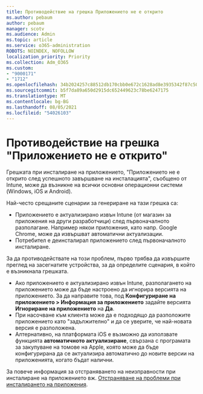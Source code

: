 ```yaml
---
title: Противодействие на грешка Приложението не е открито
ms.author: pebaum
author: pebaum
manager: scotv
ms.audience: Admin
ms.topic: article
ms.service: o365-administration
ROBOTS: NOINDEX, NOFOLLOW
localization_priority: Priority
ms.collection: Adm_O365
ms.custom:
- "9000171"
- "1712"
ms.openlocfilehash: 34b2024257c88512db170cbb0e672c1628ad8e3935342f87c5032492e1ad0259
ms.sourcegitcommit: b5f7da89a650d2915dc652449623c78be6247175
ms.translationtype: MT
ms.contentlocale: bg-BG
ms.lasthandoff: 08/05/2021
ms.locfileid: "54026103"
---
```

# <a name="mitigate-the-application-was-not-detected-error"></a>Противодействие на грешка "Приложението не е открито"

Грешката при инсталиране на приложението, "Приложението не е открито след успешното завършване на инсталацията", съобщено от Intune, може да възникне на всички основни операционни системи (Windows, iOS и Android).

Най-често срещаните сценарии за генериране на тази грешка са:

- Приложението е актуализирано извън Intune (от магазин за приложения на други разработчици) след първоначалното разполагане. Например някои приложения, като напр. Google Chrome, може да извършват автоматични актуализации.
- Потребител е деинсталирал приложението след първоначалното инсталиране.

За да противодействате на този проблем, първо трябва да извършите преглед на засегнатите устройства, за да определите сценария, в който е възникнала грешката.

- Ако приложението е актуализирано извън Intune, разполагането на приложението може да бъде настроено да игнорира версията на приложението. За да направите това, под **Конфигуриране на приложението > Информация за приложението** задайте версията **Игнориране на приложението** на **Да**.
- При насочване към клиента може да е подходящо да разположите приложението като "задължително" и да се уверите, че най-новата версия е разположена.
- Алтернативно, на платформата iOS е възможно да използвате функцията **автоматичното актуализиране**, свързана с програмата за закупуване на томове на Apple, която може да бъде конфигурирана да се актуализира автоматично до новите версии на приложенията, когато бъдат налични.

За повече информация за отстраняването на неизправности при инсталиране на приложението вж. [Отстраняване на проблеми при инсталирането на приложения](https://docs.microsoft.com/intune/troubleshoot-app-install).
